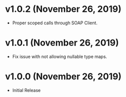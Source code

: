 # v1.0.2 (November 26, 2019)
 * Proper scoped calls through SOAP Client.

# v1.0.1 (November 26, 2019)
 * Fix issue with not allowing nullable type maps.

# v1.0.0 (November 26, 2019)
 * Initial Release
